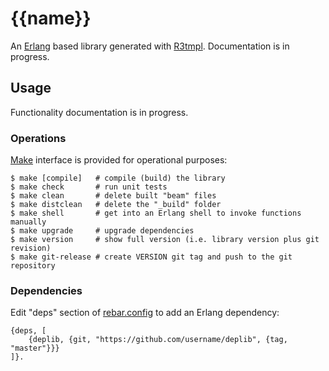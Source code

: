 # {{name}}

An [Erlang] based library generated with [R3tmpl]. Documentation is in progress.

## Usage

Functionality documentation is in progress.

### Operations

[Make] interface is provided for operational purposes:

```
$ make [compile]   # compile (build) the library
$ make check       # run unit tests
$ make clean       # delete built "beam" files
$ make distclean   # delete the "_build" folder
$ make shell       # get into an Erlang shell to invoke functions manually
$ make upgrade     # upgrade dependencies
$ make version     # show full version (i.e. library version plus git revision)
$ make git-release # create VERSION git tag and push to the git repository
```

### Dependencies

Edit "deps" section of [rebar.config] to add an Erlang dependency:

```
{deps, [
    {deplib, {git, "https://github.com/username/deplib", {tag, "master"}}}
]}.
```

<!-- Links -->

[Erlang]: http://erlang.org
[R3tmpl]: https://github.com/aialferov/r3tmpl
[Make]: https://www.gnu.org/software/make
[rebar.config]: rebar.config
